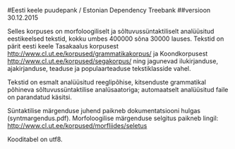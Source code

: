#Eesti keele puudepank / Estonian Dependency Treebank
##versioon 30.12.2015

Selles korpuses on morfoloogiliselt ja sõltuvussüntaktiliselt analüüsitud eestikeelsed tekstid, kokku umbes 400000 sõna 30000 lauses. 
Tekstid on pärit eesti keele Tasakaalus korpusest http://www.cl.ut.ee/korpused/grammatikakorpus/ ja Koondkorpusest http://www.cl.ut.ee/korpused/segakorpus/ ning jagunevad ilukirjanduse, ajakirjanduse, teaduse ja populaarteaduse tekstiklasside vahel.

Tekstid on esmalt analüüsitud reeglipõhise, kitsenduste grammatikal põhineva sõltuvussüntaktilise analüsaatoriga; automaatselt analüüsitud faile on parandatud käsitsi.

Süntaktilise märgenduse juhend paikneb dokumentatsiooni hulgas (syntmargendus.pdf).
Morfoloogilise märgenduse selgitus paikneb lingil: http://www.cl.ut.ee/korpused/morfliides/seletus


Kooditabel on utf8.